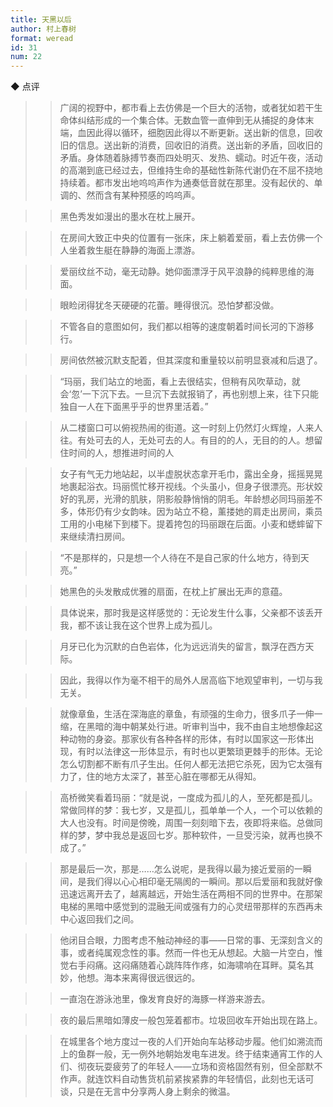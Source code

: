 ```yaml
---
title: 天黑以后
author: 村上春树
format: weread
id: 31
num: 22
---
```


◆ 点评

>> 广阔的视野中，都市看上去仿佛是一个巨大的活物，或者犹如若干生命体纠结形成的一个集合体。无数血管一直伸到无从捕捉的身体末端，血因此得以循环，细胞因此得以不断更新。送出新的信息，回收旧的信息。送出新的消费，回收旧的消费。送出新的矛盾，回收旧的矛盾。身体随着脉搏节奏而四处明灭、发热、蠕动。时近午夜，活动的高潮到底已经过去，但维持生命的基础性新陈代谢仍在不屈不挠地持续着。都市发出地呜呜声作为通奏低音就在那里。没有起伏的、单调的、然而含有某种预感的呜呜声。

>> 黑色秀发如漫出的墨水在枕上展开。

>> 在房间大致正中央的位置有一张床，床上躺着爱丽，看上去仿佛一个人坐着救生艇在静静的海面上漂游。

>> 爱丽纹丝不动，毫无动静。她仰面漂浮于风平浪静的纯粹思维的海面。

>> 眼睑闭得犹冬天硬硬的花蕾。睡得很沉。恐怕梦都没做。

>> 不管各自的意图如何，我们都以相等的速度朝着时间长河的下游移行。

>> 房间依然被沉默支配着，但其深度和重量较以前明显衰减和后退了。

>> “玛丽，我们站立的地面，看上去很结实，但稍有风吹草动，就会‘忽’一下沉下去。一旦沉下去就报销了，再也别想上来，往下只能独自一人在下面黑乎乎的世界里活着。”

>> 从二楼窗口可以俯视热闹的街道。这一时刻上仍然灯火辉煌，人来人往。有处可去的人，无处可去的人。有目的的人，无目的的人。想留住时间的人，想推进时间的人

>> 女子有气无力地站起，以半虚脱状态拿开毛巾，露出全身，摇摇晃晃地裹起浴衣。玛丽慌忙移开视线。个头虽小，但身子很漂亮。形状姣好的乳房，光滑的肌肤，阴影般静悄悄的阴毛。年龄想必同玛丽差不多，体形仍有少女韵味。因为站立不稳，薰搂她的肩走出房间，乘员工用的小电梯下到楼下。提着挎包的玛丽跟在后面。小麦和蟋蟀留下来继续清扫房间。

>> “不是那样的，只是想一个人待在不是自己家的什么地方，待到天亮。”

>> 她黑色的头发散成优雅的扇面，在枕上扩展出无声的意蕴。

>> 具体说来，那时我是这样感觉的：无论发生什么事，父亲都不该丢开我，都不该让我在这个世界上成为孤儿。

>> 月牙已化为沉默的白色岩体，化为远远消失的留言，飘浮在西方天际。

>> 因此，我得以作为毫不相干的局外人居高临下地观望审判，一切与我无关。

>> 就像章鱼，生活在深海底的章鱼，有顽强的生命力，很多爪子一伸一缩，在黑暗的海中朝某处行进。听审判当中，我不由自主地想像起这种动物的身姿。那家伙有各种各样的形体，有时以国家这一形体出现，有时以法律这一形体显示，有时也以更繁琐更棘手的形体。无论怎么切割都不断有爪子生出。任何人都无法把它杀死，因为它太强有力了，住的地方太深了，甚至心脏在哪都无从得知。

>> 高桥微笑看着玛丽：“就是说，一度成为孤儿的人，至死都是孤儿。常做同样的梦：我七岁，又是孤儿，孤单单一个人，一个可以依赖的大人也没有。时间是傍晚，周围一刻刻暗下去，夜即将来临。总做同样的梦，梦中我总是返回七岁。那种软件，一旦受污染，就再也换不成了。”

>> 那是最后一次，那是……怎么说呢，是我得以最为接近爱丽的一瞬间，是我们得以心心相印毫无隔阂的一瞬间。那以后爱丽和我就好像迅速远离开去了，越离越远，开始生活在两相不同的世界中。在那架电梯的黑暗中感觉到的混融无间或强有力的心灵纽带那样的东西再未中心返回我们之间。

>> 他闭目合眼，力图考虑不触动神经的事——日常的事、无深刻含义的事，或者纯属观念性的事。然而一件也无从想起。大脑一片空白，惟觉右手闷痛。这闷痛随着心跳阵阵作疼，如海啸响在耳畔。莫名其妙，他想。海本来离得很远很远的。

>> 一直泡在游泳池里，像发育良好的海豚一样游来游去。

>> 夜的最后黑暗如薄皮一般包笼着都市。垃圾回收车开始出现在路上。

>> 在城里各个地方度过一夜的人们开始向车站移动步履。他们如溯流而上的鱼群一般，无一例外地朝始发电车进发。终于结束通宵工作的人们、彻夜玩耍疲劳了的年轻人——立场和资格固然有别，但全部默不作声。就连饮料自动售货机前紧挨紧靠的年轻情侣，此刻也无话可谈，只是在无言中分享两人身上剩余的微温。

